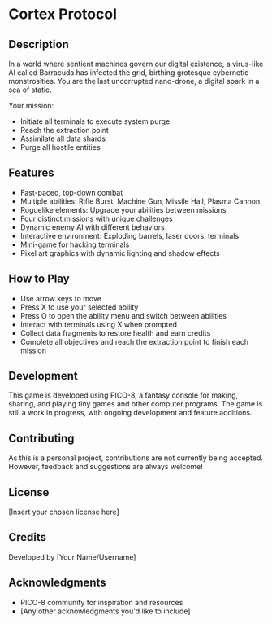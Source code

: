 # Cortex Protocol

## Description

In a world where sentient machines govern our digital existence, a virus-like AI called Barracuda has infected the grid, birthing grotesque cybernetic monstrosities. You are the last uncorrupted nano-drone, a digital spark in a sea of static.

Your mission:
- Initiate all terminals to execute system purge
- Reach the extraction point
- Assimilate all data shards
- Purge all hostile entities

## Features

- Fast-paced, top-down combat
- Multiple abilities: Rifle Burst, Machine Gun, Missile Hail, Plasma Cannon
- Roguelike elements: Upgrade your abilities between missions
- Four distinct missions with unique challenges
- Dynamic enemy AI with different behaviors
- Interactive environment: Exploding barrels, laser doors, terminals
- Mini-game for hacking terminals
- Pixel art graphics with dynamic lighting and shadow effects

## How to Play

- Use arrow keys to move
- Press X to use your selected ability
- Press O to open the ability menu and switch between abilities
- Interact with terminals using X when prompted
- Collect data fragments to restore health and earn credits
- Complete all objectives and reach the extraction point to finish each mission

## Development

This game is developed using PICO-8, a fantasy console for making, sharing, and playing tiny games and other computer programs. The game is still a work in progress, with ongoing development and feature additions.

## Contributing

As this is a personal project, contributions are not currently being accepted. However, feedback and suggestions are always welcome!

## License

[Insert your chosen license here]

## Credits

Developed by [Your Name/Username]

## Acknowledgments

- PICO-8 community for inspiration and resources
- [Any other acknowledgments you'd like to include]
